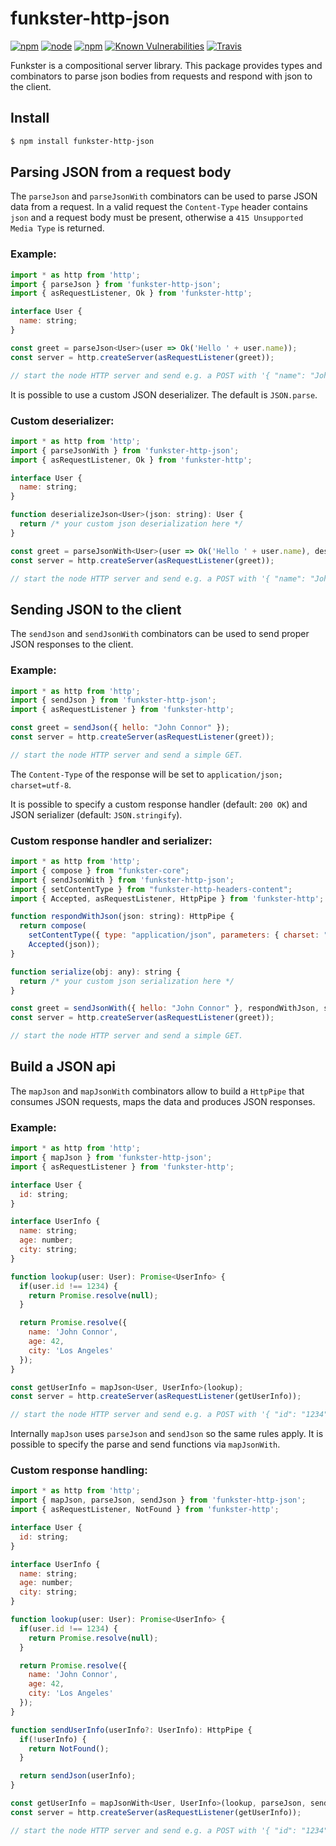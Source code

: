 # funkster-http-json

[![npm](https://img.shields.io/npm/v/funkster-http-json.svg)](https://www.npmjs.com/package/funkster-http-json)
[![node](https://img.shields.io/node/v/funkster-http-json.svg)](http://nodejs.org/download/)
[![npm](https://img.shields.io/npm/dt/funkster-http-json.svg)](https://www.npmjs.com/package/funkster-http-json)
[![Known Vulnerabilities](https://snyk.io/test/github/bomret/funkster-http-json/badge.svg)](https://snyk.io/test/github/bomret/funkster-http-json)
[![Travis](https://travis-ci.org/Bomret/funkster-http-json.svg?branch=master)](https://travis-ci.org/Bomret/funkster-http-json)

Funkster is a compositional server library. This package provides types and combinators to parse json bodies from requests and respond with json to the client.

## Install
```bash
$ npm install funkster-http-json
```

## Parsing JSON from a request body
The `parseJson` and `parseJsonWith` combinators can be used to parse JSON data from a request.
In a valid request the `Content-Type` header contains `json` and a request body must be present, otherwise a `415 Unsupported Media Type` is returned.

### Example:
```javascript
import * as http from 'http';
import { parseJson } from 'funkster-http-json';
import { asRequestListener, Ok } from 'funkster-http';

interface User {
  name: string;
}

const greet = parseJson<User>(user => Ok('Hello ' + user.name));
const server = http.createServer(asRequestListener(greet));

// start the node HTTP server and send e.g. a POST with '{ "name": "John Connor" }'.
```

It is possible to use a custom JSON deserializer. The default is `JSON.parse`.

### Custom deserializer:
```javascript
import * as http from 'http';
import { parseJsonWith } from 'funkster-http-json';
import { asRequestListener, Ok } from 'funkster-http';

interface User {
  name: string;
}

function deserializeJson<User>(json: string): User {
  return /* your custom json deserialization here */
}

const greet = parseJsonWith<User>(user => Ok('Hello ' + user.name), deserializeJson);
const server = http.createServer(asRequestListener(greet));

// start the node HTTP server and send e.g. a POST with '{ "name": "John Connor" }'.
```

## Sending JSON to the client
The `sendJson` and `sendJsonWith` combinators can be used to send proper JSON responses to the client.

### Example:
```javascript
import * as http from 'http';
import { sendJson } from 'funkster-http-json';
import { asRequestListener } from 'funkster-http';

const greet = sendJson({ hello: "John Connor" });
const server = http.createServer(asRequestListener(greet));

// start the node HTTP server and send a simple GET.
```

The `Content-Type` of the response will be set to `application/json; charset=utf-8`.

It is possible to specify a custom response handler (default: `200 OK`) and JSON serializer (default: `JSON.stringify`).

### Custom response handler and serializer:
```javascript
import * as http from 'http';
import { compose } from "funkster-core";
import { sendJsonWith } from 'funkster-http-json';
import { setContentType } from "funkster-http-headers-content";
import { Accepted, asRequestListener, HttpPipe } from 'funkster-http';

function respondWithJson(json: string): HttpPipe {
  return compose(
    setContentType({ type: "application/json", parameters: { charset: "ascii" } }),
    Accepted(json));
}

function serialize(obj: any): string {
  return /* your custom json serialization here */
}

const greet = sendJsonWith({ hello: "John Connor" }, respondWithJson, serialize);
const server = http.createServer(asRequestListener(greet));

// start the node HTTP server and send a simple GET.
```

## Build a JSON api
The `mapJson` and `mapJsonWith` combinators allow to build a `HttpPipe` that consumes JSON requests, maps the data and produces JSON responses.

### Example:
```javascript
import * as http from 'http';
import { mapJson } from 'funkster-http-json';
import { asRequestListener } from 'funkster-http';

interface User {
  id: string;
}

interface UserInfo {
  name: string;
  age: number;
  city: string;
}

function lookup(user: User): Promise<UserInfo> {
  if(user.id !== 1234) {
    return Promise.resolve(null);
  }

  return Promise.resolve({
    name: 'John Connor',
    age: 42,
    city: 'Los Angeles'
  });
}

const getUserInfo = mapJson<User, UserInfo>(lookup);
const server = http.createServer(asRequestListener(getUserInfo));

// start the node HTTP server and send e.g. a POST with '{ "id": "1234" }'.
```

Internally `mapJson` uses `parseJson` and `sendJson` so the same rules apply.
It is possible to specify the parse and send functions via `mapJsonWith`.

### Custom response handling:
```javascript
import * as http from 'http';
import { mapJson, parseJson, sendJson } from 'funkster-http-json';
import { asRequestListener, NotFound } from 'funkster-http';

interface User {
  id: string;
}

interface UserInfo {
  name: string;
  age: number;
  city: string;
}

function lookup(user: User): Promise<UserInfo> {
  if(user.id !== 1234) {
    return Promise.resolve(null);
  }

  return Promise.resolve({
    name: 'John Connor',
    age: 42,
    city: 'Los Angeles'
  });
}

function sendUserInfo(userInfo?: UserInfo): HttpPipe {
  if(!userInfo) {
    return NotFound();
  }

  return sendJson(userInfo);
} 

const getUserInfo = mapJsonWith<User, UserInfo>(lookup, parseJson, sendUserInfo);
const server = http.createServer(asRequestListener(getUserInfo));

// start the node HTTP server and send e.g. a POST with '{ "id": "1234" }'.
```
